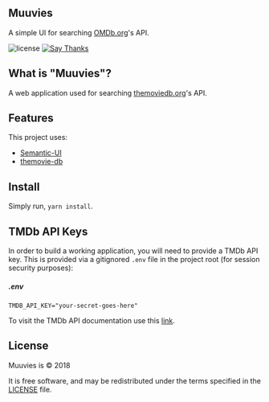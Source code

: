 ## Muuvies

A simple UI for searching [OMDb.org](http://omdbapi.com)'s API.

![license](https://img.shields.io/apm/l/vim-mode.svg)
[![Say Thanks](https://img.shields.io/badge/say-thanks-ff69b4.svg)](https://saythanks.io/to/NicholasAdamou)

What is "Muuvies"?
-------

A web application used for searching [themoviedb.org](https://www.themoviedb.org/)'s API.

Features
-------

This project uses:

* [Semantic-UI](https://react.semantic-ui.com/)
* [themovie-db](https://www.themoviedb.org/)

Install
-------

Simply run, `yarn install`.

TMDb API Keys
-------

In order to build a working application, you will need to provide a TMDb API key. This is provided via a gitignored `.env` file in the project root (for session security purposes):

##### .env

```
TMDB_API_KEY="your-secret-goes-here"
```

To visit the TMDb API documentation use this [link](https://www.themoviedb.org/documentation/api).

License
-------

Muuvies is © 2018

It is free software, and may be redistributed under the terms specified in the [LICENSE] file.

[LICENSE]: LICENSE